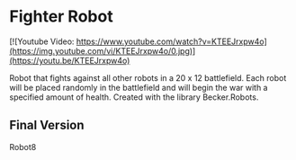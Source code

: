 <h1>Fighter Robot</h1>

[![Youtube Video: https://www.youtube.com/watch?v=KTEEJrxpw4o](https://img.youtube.com/vi/KTEEJrxpw4o/0.jpg)](https://youtu.be/KTEEJrxpw4o)

Robot that fights against all other robots in a 20 x 12 battlefield. Each robot will be placed randomly in the battlefield and will begin the war with a specified amount of health.
Created with the library Becker.Robots.

<h2>Final Version</h2>
Robot8
